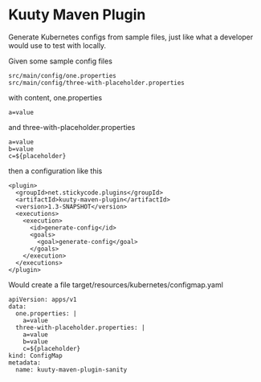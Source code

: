 # Kuuty Maven Plugin

Generate Kubernetes configs from sample files, just like what a developer would use to test with locally.

Given some sample config files
```
src/main/config/one.properties
src/main/config/three-with-placeholder.properties
```

with content, one.properties
```
a=value
```

and three-with-placeholder.properties
```
a=value
b=value
c=${placeholder}
```

then a configuration like this
```
<plugin>
  <groupId>net.stickycode.plugins</groupId>
  <artifactId>kuuty-maven-plugin</artifactId>
  <version>1.3-SNAPSHOT</version>
  <executions>
    <execution>
      <id>generate-config</id>
      <goals>
        <goal>generate-config</goal>
      </goals>
    </execution>
  </executions>
</plugin>
```

Would create a file target/resources/kubernetes/configmap.yaml
```
apiVersion: apps/v1
data:
  one.properties: |
    a=value
  three-with-placeholder.properties: |
    a=value
    b=value
    c=${placeholder}
kind: ConfigMap
metadata:
  name: kuuty-maven-plugin-sanity
```